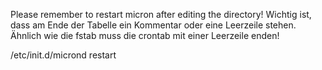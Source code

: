 Please remember to restart micron after editing the directory!
Wichtig ist, dass am Ende der Tabelle ein Kommentar oder eine Leerzeile stehen. 
Ähnlich wie die fstab muss die crontab mit einer Leerzeile enden! 

/etc/init.d/micrond restart